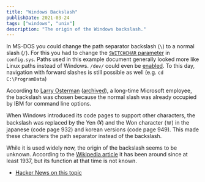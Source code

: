```yaml
---
title: "Windows Backslash"
publishDate: 2021-03-24
tags: ["windows", "unix"]
description: "The origin of the Windows backslash."
---
```


In MS-DOS you could change the path separator backslash (```\```) to a normal slash (```/```). For this you had to change the [```SWITCHCHAR``` parameter](https://github.com/microsoft/MS-DOS/blob/04a3d20ff411409ab98474892b2bb1713bde0f7f/v2.0/bin/CONFIG.DOC#L77) in ```config.sys```. Paths used in this example document generally looked more like Linux paths instead of Windows. ```/dev/``` could even be [enabled](https://github.com/microsoft/MS-DOS/blob/master/v2.0/bin/CONFIG.DOC#L60). To this day, navigation with forward slashes is still possible as well (e.g. ```cd C:\ProgramData```)

According to [Larry Osterman](https://docs.microsoft.com/en-us/archive/blogs/larryosterman/why-is-the-dos-path-character) ([archived](https://web.archive.org/web/20210118144553/https://docs.microsoft.com/en-us/archive/blogs/larryosterman/why-is-the-dos-path-character)), a long-time Microsoft employee, the backslash was chosen because the normal slash was already occupied by IBM for command line options.

When Windows introduced its code pages to support other characters, the backslash was replaced by the Yen (¥) and the Won character (￦) in the japanese (code page 932) and korean versions (code page 949). This made these characters the path separator instead of the backslash.

While it is used widely now, the origin of the backslash seems to be unknown. According to the [Wikipedia article](https://en.wikipedia.org/w/index.php?title=Backslash&oldid=1013570882#History) it has been around since at least 1937, but its function at that time is not known.

- [Hacker News on this topic](https://news.ycombinator.com/item?id=26272492)
